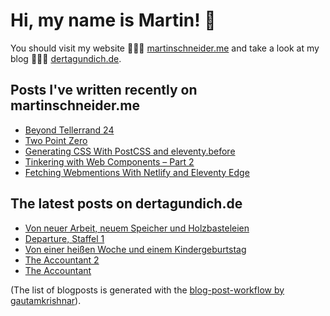 # Hi, my name is Martin! 👋 
You should visit my website 👨🏼‍💻  [martinschneider.me](https://martinschneider.me) and take a look at my blog 🤷🏼‍♂️ [dertagundich.de](https://www.dertagundich.de).

## Posts I've written recently on martinschneider.me
<!-- MSME-POST-LIST:START -->
- [Beyond Tellerrand 24](https://martinschneider.me/articles/beyond-tellerrand-24/)
- [Two Point Zero](https://martinschneider.me/articles/two-point-zero/)
- [Generating CSS With PostCSS and eleventy.before](https://martinschneider.me/articles/generating-css-with-postcss-and-eleventy-before/)
- [Tinkering with Web Components – Part 2](https://martinschneider.me/articles/tinkering-with-web-components-part-2/)
- [Fetching Webmentions With Netlify and Eleventy Edge](https://martinschneider.me/articles/fetching-webmentions-with-netlify-and-eleventy-edge/)
<!-- MSME-POST-LIST:END -->

## The latest posts on dertagundich.de
<!-- DTUI-POST-LIST:START -->
- [Von neuer Arbeit, neuem Speicher und Holzbasteleien](https://www.dertagundich.de/2025/08/von-neuer-arbeit-neuem-speicher-und-holzbasteleien)
- [Departure, Staffel 1](https://www.dertagundich.de/2025/08/departure-staffel-1)
- [Von einer heißen Woche und einem Kindergeburtstag](https://www.dertagundich.de/2025/08/von-einer-heissen-woche-und-einem-kindergeburtstag)
- [The Accountant 2](https://www.dertagundich.de/2025/08/the-accountant-2)
- [The Accountant](https://www.dertagundich.de/2025/08/the-accountant)
<!-- DTUI-POST-LIST:END -->

(The list of blogposts is generated with the [blog-post-workflow by gautamkrishnar](https://github.com/gautamkrishnar/blog-post-workflow)).
